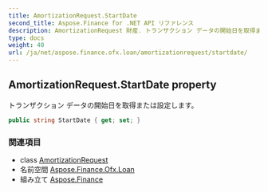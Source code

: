 ```yaml
---
title: AmortizationRequest.StartDate
second_title: Aspose.Finance for .NET API リファレンス
description: AmortizationRequest 財産. トランザクション データの開始日を取得または設定します
type: docs
weight: 40
url: /ja/net/aspose.finance.ofx.loan/amortizationrequest/startdate/
---
```

## AmortizationRequest.StartDate property

トランザクション データの開始日を取得または設定します。

```csharp
public string StartDate { get; set; }
```

### 関連項目

* class [AmortizationRequest](../)
* 名前空間 [Aspose.Finance.Ofx.Loan](../../amortizationrequest/)
* 組み立て [Aspose.Finance](../../../)


